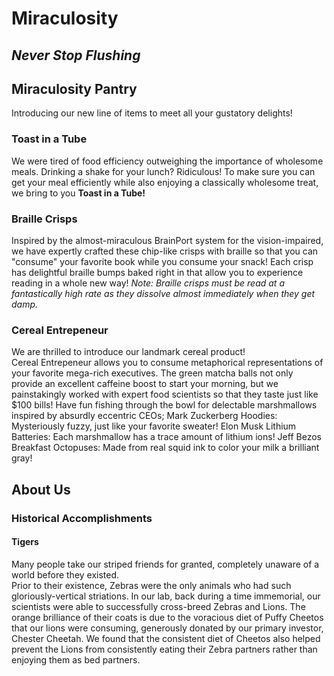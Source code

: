 # Miraculosity
## *Never Stop Flushing*


## Miraculosity Pantry
Introducing our new line of items to meet all your gustatory delights! 

### Toast in a Tube
We were tired of food efficiency outweighing the importance of wholesome meals.
Drinking a shake for your lunch? Ridiculous!
To make sure you can get your meal efficiently while also enjoying a classically wholesome treat, we bring to you **Toast in a Tube!**

### Braille Crisps
Inspired by the almost-miraculous BrainPort system for the vision-impaired, we have expertly crafted these chip-like crisps with braille so that you can "consume" your favorite book while you consume your snack!
Each crisp has delightful braille bumps baked right in that allow you to experience reading in a whole new way!
*Note: Braille crisps must be read at a fantastically high rate as they dissolve almost immediately when they get damp.*

### Cereal Entrepeneur
We are thrilled to introduce our landmark cereal product!  
Cereal Entrepeneur allows you to consume metaphorical representations of your favorite mega-rich executives.
The green matcha balls not only provide an excellent caffeine boost to start your morning, but we painstakingly worked with expert food scientists so that they taste just like $100 bills!
Have fun fishing through the bowl for delectable marshmallows inspired by absurdly eccentric CEOs;
Mark Zuckerberg Hoodies: Mysteriously fuzzy, just like your favorite sweater!
Elon Musk Lithium Batteries: Each marshmallow has a trace amount of lithium ions!
Jeff Bezos Breakfast Octopuses: Made from real squid ink to color your milk a brilliant gray!

## About Us
### Historical Accomplishments
#### Tigers
Many people take our striped friends for granted, completely unaware of a world before they existed.  
Prior to their existence, Zebras were the only animals who had such gloriously-vertical striations.
In our lab, back during a time immemorial, our scientists were able to successfully cross-breed Zebras and Lions.
The orange brilliance of their coats is due to the voracious diet of Puffy Cheetos that our lions were consuming, generously donated by our primary investor, Chester Cheetah. 
We found that the consistent diet of Cheetos also helped prevent the Lions from consistently eating their Zebra partners rather than enjoying them as bed partners.
